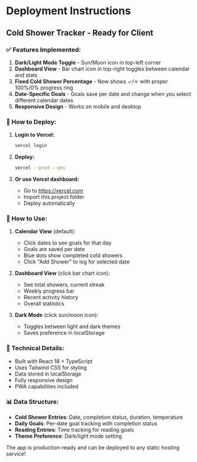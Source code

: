 # Deployment Instructions

## Cold Shower Tracker - Ready for Client

### ✅ Features Implemented:
1. **Dark/Light Mode Toggle** - Sun/Moon icon in top-left corner
2. **Dashboard View** - Bar chart icon in top-right toggles between calendar and stats
3. **Fixed Cold Shower Percentage** - Now shows ✓/✗ with proper 100%/0% progress ring
4. **Date-Specific Goals** - Goals save per date and change when you select different calendar dates
5. **Responsive Design** - Works on mobile and desktop

### 🚀 How to Deploy:

1. **Login to Vercel:**
   ```bash
   vercel login
   ```

2. **Deploy:**
   ```bash
   vercel --prod --yes
   ```

3. **Or use Vercel dashboard:**
   - Go to https://vercel.com
   - Import this project folder
   - Deploy automatically

### 📱 How to Use:

1. **Calendar View** (default):
   - Click dates to see goals for that day
   - Goals are saved per date
   - Blue dots show completed cold showers
   - Click "Add Shower" to log for selected date

2. **Dashboard View** (click bar chart icon):
   - See total showers, current streak
   - Weekly progress bar
   - Recent activity history
   - Overall statistics

3. **Dark Mode** (click sun/moon icon):
   - Toggles between light and dark themes
   - Saves preference in localStorage

### 🔧 Technical Details:
- Built with React 18 + TypeScript
- Uses Tailwind CSS for styling
- Data stored in localStorage
- Fully responsive design
- PWA capabilities included

### 📊 Data Structure:
- **Cold Shower Entries**: Date, completion status, duration, temperature
- **Daily Goals**: Per-date goal tracking with completion status
- **Reading Entries**: Time tracking for reading goals
- **Theme Preference**: Dark/light mode setting

The app is production-ready and can be deployed to any static hosting service!